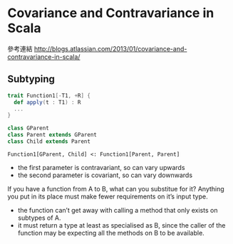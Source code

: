 # Covariance and Contravariance in Scala

參考連結 http://blogs.atlassian.com/2013/01/covariance-and-contravariance-in-scala/

## Subtyping

```scala
trait Function1[-T1, +R] {
  def apply(t : T1) : R
  ...
}
```

```scala
class GParent
class Parent extends GParent
class Child extends Parent
```

```Function1[GParent, Child] <: Function1[Parent, Parent]```
- the first parameter is contravariant, so can vary upwards
- the second parameter is covariant, so can vary downwards

If you have a function from A to B, what can you substitue for it? Anything you put in its place must make fewer requirements on it’s input type.
- the function can’t get away with calling a method that only exists on subtypes of A.
- it must return a type at least as specialised as B, since the caller of the function may be expecting all the methods on B to be available.
